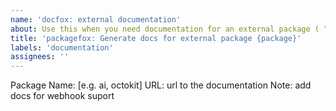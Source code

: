 ```yaml
---
name: 'docfox: external documentation'
about: Use this when you need documentation for an external package ( "ai", "octokit" etc..).
title: 'packagefox: Generate docs for external package {package}'
labels: 'documentation'
assignees: ''
---
```


Package Name: [e.g. ai, octokit]
URL: url to the documentation
Note: add docs for webhook suport
